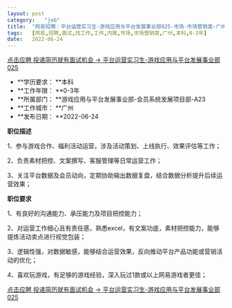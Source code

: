 ```yaml
---
layout:	post
category:	"job"
title:	"网易招聘：平台运营实习生-游戏应用与平台发展事业部025-市场-市场营销类-广州本科0-3年"
tags:	[网易,招聘,面试,找工作,工作,内推,市场,市场营销类,广州,本科,0-3年]
date:	2022-06-24
---
```


[点击应聘 投递简历就有面试机会 ->  平台运营实习生-游戏应用与平台发展事业部025](http://mobile.bole.netease.com/bole/boleDetail?id=41045&employeeId=346f03c3cda5f04c&key=all)



- **学历要求： **本科
- **工作年限： **0-3年
- **所属部门： **游戏应用与平台发展事业部-会员系统发展项目部-A23
- **工作城市： **广州
- **发布日期： **2022-06-24



**职位描述**

1、参与游戏合作、福利活动运营，涉及活动策划、上线执行、效果评估等工作；



2、负责素材把控、文案撰写、客服管理等日常运营工作；



3、关注平台数据及会员动向，定期协助输出数据复盘，结合数据分析提升后续运营效果；



**职位要求**

1、有良好的沟通能力、承压能力及项目把控能力；



2、对运营工作细心且有责任感，熟悉excel，有文案功底，素材把控能力，能够提炼活动卖点进行视觉包装；



3、逻辑性强，对数据敏感，能够结合运营效果，反向推动平台产品功能或营销活动的优化；



4、喜欢玩游戏，有足够的游戏经验，深入玩过1款或以上网易游戏者更佳；



[点击应聘 投递简历就有面试机会 ->  平台运营实习生-游戏应用与平台发展事业部025](http://mobile.bole.netease.com/bole/boleDetail?id=41045&employeeId=346f03c3cda5f04c&key=all)